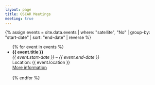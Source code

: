 ```yaml
---
layout: page
title: OSCAR Meetings
meeting: true
---
```


{% assign events = site.data.events | where: "satellite", "No" | group-by: "start-date" | sort: "end-date" | reverse %}

<ul>
  {% for event in events %}
    <li>
      <strong>{{ event.title }}</strong><br>
      <em>{{ event.start-date }} – {{ event.end-date }}</em><br>
      Location: {{ event.location }}<br>
      <a href="{{ event.website }}" target="_blank">More information</a>
    </li>
    <br>
  {% endfor %}
</ul>
